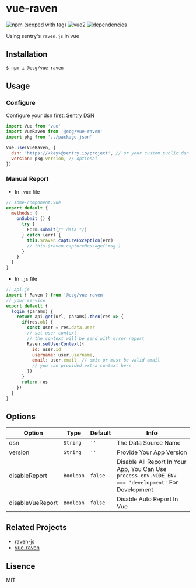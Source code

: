 # vue-raven
[![npm (scoped with tag)](https://img.shields.io/npm/v/@ecg/vue-raven.svg)](https://npmjs.com/package/@ecg/vue-raven)
[![vue2](https://img.shields.io/badge/vue-2.x-brightgreen.svg)](https://vuejs.org/)
[![dependencies](https://img.shields.io/david/savokiss/vue-raven.svg)]()

Using sentry's `raven.js` in vue

## Installation

```bash
$ npm i @ecg/vue-raven
```

## Usage

### Configure
Configure your dsn first: [Sentry DSN](https://docs.sentry.io/quickstart/#configure-the-dsn)

```js
import Vue from 'vue'
import VueRaven from '@ecg/vue-raven'
import pkg from '../package.json'

Vue.use(VueRaven, {
  dsn: 'https://<key>@sentry.io/project', // or your custom public dsn
  version: pkg.version, // optional
})
```

### Manual Report

- In `.vue` file

```js
// some-component.vue
export default {
  methods: {
    onSubmit () {
      try {
        Form.submit(/* data */)
      } catch (err) {
        this.$raven.captureException(err)
        // this.$raven.captureMessage('msg')
      }
    }
  }
}
```

- In `.js` file

```js
// api.js
import { Raven } from '@ecg/vue-raven'
// your service
export default {
  login (params) {
    return api.get(url, params).then(res => {
      if(res.ok) {
        const user = res.data.user
        // set user context
        // the context will be send with error report
        Raven.setUserContext({
          id: user.id
          username: user.username,
          email: user.email, // omit or must be valid email
          // you can provided extra context here 
        })
      }
      return res
    })
  }
}
```

## Options

| Option  | Type | Default  | Info |
| ------------- | ------------- | ------------- | ------------- |
| dsn  | `String` | `''` | The Data Source Name |
| version | `String` | `''` | Provide Your App Version |
| disableReport | `Boolean` | `false` | Disable All Report In Your App, You Can Use `process.env.NODE_ENV === 'development'` For Development |
| disableVueReport | `Boolean` | `false` | Disable Auto Report In Vue |

## Related Projects
- [raven-js](https://github.com/getsentry/raven-js)
- [vue-raven](https://github.com/anteriovieira/vue-raven)

## Lisence

MIT